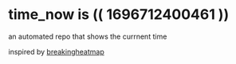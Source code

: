# time_now is (( 1696712400461 ))

an automated repo that shows the currnent time

inspired by [breakingheatmap](https://github.com/breakingheatmap/breakingheatmap)
